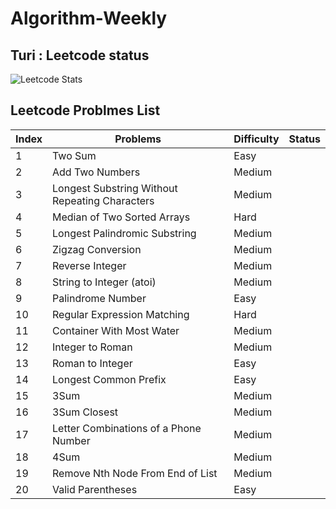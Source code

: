 # Algorithm-Weekly
 
## Turi : Leetcode status 
![Leetcode Stats](https://leetcode.card.workers.dev/?username=Turituri&theme=nord)

## Leetcode Problmes List 
| Index | Problems | Difficulty | Status |
|---| -----------| ---------- | -------- |
|1| Two Sum|Easy
|2| Add Two Numbers|Medium
|3| Longest Substring Without Repeating Characters|Medium
|4| Median of Two Sorted Arrays|Hard
|5| Longest Palindromic Substring|Medium
|6| Zigzag Conversion|Medium
|7| Reverse Integer|Medium
|8| String to Integer (atoi)|Medium
|9| Palindrome Number|Easy
|10| Regular Expression Matching|Hard
|11| Container With Most Water|Medium
|12| Integer to Roman|Medium
|13| Roman to Integer|Easy
|14| Longest Common Prefix|Easy
|15| 3Sum|Medium
|16| 3Sum Closest|Medium
|17| Letter Combinations of a Phone Number|Medium
|18| 4Sum|Medium
|19| Remove Nth Node From End of List|Medium
|20| Valid Parentheses|Easy
